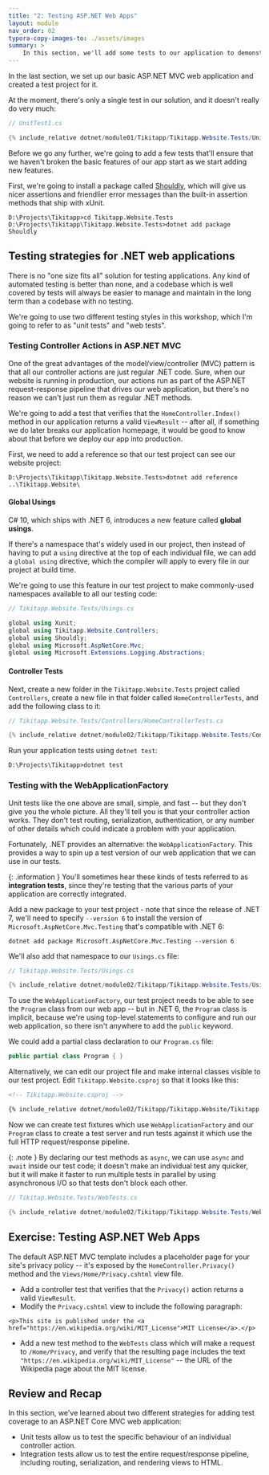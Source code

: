 ```yaml
---
title: "2: Testing ASP.NET Web Apps"
layout: module
nav_order: 02
typora-copy-images-to: ./assets/images
summary: >
    In this section, we'll add some tests to our application to demonstrate two different testing styles that work well with ASP.NET Core web applications.
---
```

In the last section, we set up our basic ASP.NET MVC web application and created a test project for it.

At the moment, there's only a single test in our solution, and it doesn't really do very much:

```csharp
// UnitTest1.cs

{% include_relative dotnet/module01/Tikitapp/Tikitapp.Website.Tests/UnitTest1.cs %}
```

Before we go any further, we're going to add a few tests that'll ensure that we haven't broken the basic features of our app start as we start adding new features.

First, we're going to install a package called [Shouldly](https://www.nuget.org/packages/Shouldly), which will give us nicer assertions and friendlier error messages than the built-in assertion methods that ship with xUnit.

```
D:\Projects\Tikitapp>cd Tikitapp.Website.Tests
D:\Projects\Tikitapp\Tikitapp.Website.Tests>dotnet add package Shouldly
```

## Testing strategies for .NET web applications

There is no "one size fits all" solution for testing applications. Any kind of automated testing is better than none, and a codebase which is well covered by tests will always be easier to manage and maintain in the long term than a codebase with no testing.

We're going to use two different testing styles in this workshop, which I'm going to refer to as "unit tests" and "web tests".

### Testing Controller Actions in ASP.NET MVC

One of the great advantages of the model/view/controller (MVC) pattern is that all our controller actions are just regular .NET code. Sure, when our website is running in production, our actions run as part of the ASP.NET request-response pipeline that drives our web application, but there's no reason we can't just run them as regular .NET methods.

We're going to add a test that verifies that the `HomeController.Index()` method in our application returns a valid `ViewResult` -- after all, if something we do later breaks our application homepage, it would be good to know about that before we deploy our app into production.

First, we need to add a reference so that our test project can see our website project:

```
D:\Projects\Tikitapp\Tikitapp.Website.Tests>dotnet add reference ..\Tikitapp.Website\
```

#### Global Usings

C# 10, which ships with .NET 6, introduces a new feature called **global usings**.

If there's a namespace that's widely used in our project, then instead of having to put a `using` directive at the top of each individual file, we can add a `global using` directive, which the compiler will apply to every file in our project at build time.

We're going to use this feature in our test project to make commonly-used namespaces available to all our testing code:

```csharp
// Tikitapp.Website.Tests/Usings.cs

global using Xunit;
global using Tikitapp.Website.Controllers;
global using Shouldly;
global using Microsoft.AspNetCore.Mvc;
global using Microsoft.Extensions.Logging.Abstractions;
```

#### Controller Tests

Next, create a new folder in the `Tikitapp.Website.Tests` project called `Controllers`, create a new file in that folder called `HomeControllerTests`, and add the following class to it:

```csharp
// Tikitapp.Website.Tests/Controllers/HomeControllerTests.cs

{% include_relative dotnet/module02/Tikitapp/Tikitapp.Website.Tests/Controllers/HomeControllerTests.cs %}
```

Run your application tests using `dotnet test`:

```
D:\Projects\Tikitapp>dotnet test
```

### Testing with the WebApplicationFactory

Unit tests like the one above are small, simple, and fast -- but they don't give you the whole picture. All they'll tell you is that your controller action works. They don't test routing, serialization, authentication, or any number of other details which could indicate a problem with your application.

Fortunately, .NET provides an alternative: the `WebApplicationFactory`. This provides a way to spin up a test version of our web application that we can use in our tests.

{: .information }
You'll sometimes hear these kinds of tests referred to as **integration tests**, since they're testing that the various parts of your application are correctly integrated.

Add a new package to your test project - note that since the release of .NET 7, we'll need to specify `--version 6` to install the version of `Microsoft.AspNetCore.Mvc.Testing` that's compatible with .NET 6:

```
dotnet add package Microsoft.AspNetCore.Mvc.Testing --version 6
```

We'll also add that namespace to our `Usings.cs` file:

```csharp
// Tikitapp.Website.Tests/Usings.cs

{% include_relative dotnet/module02/Tikitapp/Tikitapp.Website.Tests/Usings.cs %}
```

To use the `WebApplicationFactory`, our test project needs to be able to see the `Program` class from our web app -- but in .NET 6, the `Program` class is implicit, because we're using top-level statements to configure and run our web application, so there isn't anywhere to add the `public` keyword.

We could add a partial class declaration to our `Program.cs` file:

```csharp
public partial class Program { }
```

Alternatively, we can edit our project file and make internal classes visible to our test project. Edit `Tikitapp.Website.csproj` so that it looks like this:

```xml
<!-- Tikitapp.Website.csproj -->

{% include_relative dotnet/module02/Tikitapp/Tikitapp.Website/Tikitapp.Website.csproj %}
```

Now we can create test fixtures which use `WebApplicationFactory` and our `Program` class to create a test server and run tests against it which use the full HTTP request/response pipeline.

{: .note }
By declaring our test methods as `async`, we can use `async` and `await` inside our test code; it doesn't make an individual test any quicker, but it will make it faster to run multiple tests in parallel by using asynchronous I/O so that tests don't block each other.

```csharp
// Tikitap.Website.Tests/WebTests.cs

{% include_relative dotnet/module02/Tikitapp/Tikitapp.Website.Tests/WebTests.cs %}
```

## Exercise: Testing ASP.NET Web Apps

The default ASP.NET MVC template includes a placeholder page for your site's privacy policy -- it's exposed by the `HomeController.Privacy()` method and the `Views/Home/Privacy.cshtml` view file.

* Add a controller test that verifies that the `Privacy()` action returns a valid `ViewResult`.
* Modify the `Privacy.cshtml` view to include the following paragraph:

```
<p>This site is published under the <a href="https://en.wikipedia.org/wiki/MIT_License">MIT License</a>.</p>
```

* Add a new test method to the `WebTests` class which will make a request to `/Home/Privacy`, and verify that the resulting page includes the text `"https://en.wikipedia.org/wiki/MIT_License"` -- the URL of the Wikipedia page about the MIT license.

## Review and Recap

In this section, we've learned about two different strategies for adding test coverage to an ASP.NET Core MVC web application:

* Unit tests allow us to test the specific behaviour of an individual controller action.
* Integration tests allow us to test the entire request/response pipeline, including routing, serialization, and rendering views to HTML.
